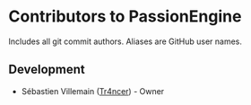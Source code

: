 # Contributors to PassionEngine
Includes all git commit authors. Aliases are GitHub user names.

## Development
* Sébastien Villemain ([Tr4ncer](https://github.com/Tr4ncer/)) - Owner
